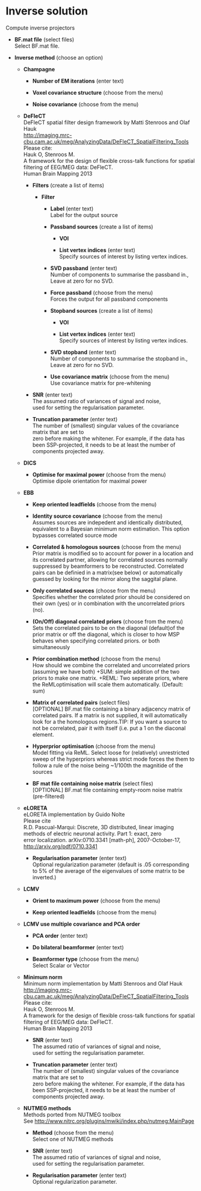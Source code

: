 # Inverse solution  
Compute inverse projectors   

* **BF.mat file** (select files)  
Select BF.mat file.   

* **Inverse method** (choose an option)  


    * **Champagne**   


        * **Number of EM iterations** (enter text)  


        * **Voxel covariance structure** (choose from the menu)  


        * **Noise covariance** (choose from the menu)  


    * **DeFleCT**   
    DeFleCT spatial filter design framework by Matti Stenroos and Olaf Hauk   
    http://imaging.mrc-cbu.cam.ac.uk/meg/AnalyzingData/DeFleCT_SpatialFiltering_Tools   
    Please cite:   
    Hauk O, Stenroos M.   
    A framework for the design of flexible cross-talk functions for spatial filtering of EEG/MEG data: DeFleCT.   
    Human Brain Mapping 2013   

        * **Filters** (create a list of items)  


            * **Filter**   


                * **Label** (enter text)  
                Label for the output source   

                * **Passband sources** (create a list of items)  


                    * **VOI**   


                    * **List vertex indices** (enter text)  
                    Specify sources of interest by listing vertex indices.   

                * **SVD passband** (enter text)  
                Number of components to summarise the passband in.,   
                Leave at zero for no SVD.   

                * **Force passband** (choose from the menu)  
                Forces the output for all passband components    

                * **Stopband sources** (create a list of items)  


                    * **VOI**   


                    * **List vertex indices** (enter text)  
                    Specify sources of interest by listing vertex indices.   

                * **SVD stopband** (enter text)  
                Number of components to summarise the stopband in.,   
                Leave at zero for no SVD.   

                * **Use covariance matrix** (choose from the menu)  
                Use covariance matrix for pre-whitening   

        * **SNR** (enter text)  
        The assumed ratio of variances of signal and noise,   
        used for setting the regularisation parameter.   

        * **Truncation parameter** (enter text)  
        The number of (smallest) singular values of the covariance matrix that are set to    
        zero before making the whitener. For example, if the data has been SSP-projected, it needs to be at least the number of    
        components projected away.   

    * **DICS**   


        * **Optimise for maximal power** (choose from the menu)  
        Optimise dipole orientation for maximal power   

    * **EBB**   


        * **Keep oriented leadfields** (choose from the menu)  


        * **Identity source covariance** (choose from the menu)  
        Assumes sources are indepedent and identically distributed, equivalent to a Bayesian minimum norm estimation. This option bypasses correlated source mode   

        * **Correlated & homologous sources** (choose from the menu)  
        Prior matrix is modified so to account for power in a location and its correlated partner, allowing for correlated sources normally suppressed by beamformers to be reconstructed. Correlated pairs can be definied in a matrix(see below) or automatically guessed by looking for the mirror along the saggital plane.   

        * **Only correlated sources** (choose from the menu)  
        Specifies whether the correlated prior should be considered on their own (yes) or in combination with the uncorrelated priors (no).   

        * **(On/Off) diagonal correlated priors** (choose from the menu)  
        Sets the correlated pairs to be on the diagonal (default)of the prior matrix or off the diagonal, which is closer to how MSP behaves when specifying correlated priors. or both simultaneously   

        * **Prior combination method** (choose from the menu)  
        How should we combine the correlated and uncorrelated priors (assuming we have both) +SUM: simple addition of the two priors to make one matrix. +REML: Two seperate priors, where the ReMLoptimisation will scale them automatically. (Default: sum)   

        * **Matrix of correlated pairs** (select files)  
        [OPTIONAL] BF.mat file containing a binary adjacency matrix of correlated pairs. If a matrix is not supplied, it will automatically look for a the homologous regions.TIP: If you want a source to not be correlated, pair it with itself (i.e. put a 1 on the diaconal element.   

        * **Hyperprior optimisation** (choose from the menu)  
        Model fitting via ReML. Select loose for (relatively) unrestricted sweep of the hyperpriors whereas strict mode forces the them to follow a rule of the noise being ~1/100th the magnitide of the sources   

        * **BF mat file containing noise matrix** (select files)  
        [OPTIONAL] BF.mat file containing empty-room noise matrix (pre-filtered)   

    * **eLORETA**   
    eLORETA implementation by Guido Nolte   
    Please cite   
    R.D. Pascual-Marqui: Discrete, 3D distributed, linear imaging methods of electric neuronal activity. Part 1: exact, zero   
    error localization. arXiv:0710.3341 [math-ph], 2007-October-17, http://arxiv.org/pdf/0710.3341   

        * **Regularisation parameter** (enter text)  
        Optional regularization parameter (default is .05 corresponding    
        to 5% of the average of the eigenvalues of some matrix to be inverted.)   

    * **LCMV**   


        * **Orient to maximum power** (choose from the menu)  


        * **Keep oriented leadfields** (choose from the menu)  


    * **LCMV use multiple covariance and PCA order**   


        * **PCA order** (enter text)  


        * **Do bilateral beamformer** (enter text)  


        * **Beamformer type** (choose from the menu)  
        Select Scalar or Vector   

    * **Minimum norm**   
    Minimum norm implementation by Matti Stenroos and Olaf Hauk   
    http://imaging.mrc-cbu.cam.ac.uk/meg/AnalyzingData/DeFleCT_SpatialFiltering_Tools   
    Please cite:   
    Hauk O, Stenroos M.   
    A framework for the design of flexible cross-talk functions for spatial filtering of EEG/MEG data: DeFleCT.   
    Human Brain Mapping 2013   

        * **SNR** (enter text)  
        The assumed ratio of variances of signal and noise,   
        used for setting the regularisation parameter.   

        * **Truncation parameter** (enter text)  
        The number of (smallest) singular values of the covariance matrix that are set to    
        zero before making the whitener. For example, if the data has been SSP-projected, it needs to be at least the number of    
        components projected away.   

    * **NUTMEG methods**   
    Methods ported from NUTMEG toolbox   
    See http://www.nitrc.org/plugins/mwiki/index.php/nutmeg:MainPage   

        * **Method** (choose from the menu)  
        Select one of NUTMEG methods   

        * **SNR** (enter text)  
        The assumed ratio of variances of signal and noise,   
        used for setting the regularisation parameter.   

        * **Regularisation parameter** (enter text)  
        Optional regularization parameter.   
